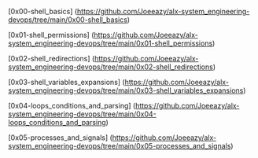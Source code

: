 [0x00-shell_basics] (https://github.com/Joeeazy/alx-system_engineering-devops/tree/main/0x00-shell_basics)

[0x01-shell_permissions] (https://github.com/Joeeazy/alx-system_engineering-devops/tree/main/0x01-shell_permissions)

[0x02-shell_redirections] (https://github.com/Joeeazy/alx-system_engineering-devops/tree/main/0x02-shell_redirections)

[0x03-shell_variables_expansions] (https://github.com/Joeeazy/alx-system_engineering-devops/tree/main/0x03-shell_variables_expansions)

[0x04-loops_conditions_and_parsing] (https://github.com/Joeeazy/alx-system_engineering-devops/tree/main/0x04-loops_conditions_and_parsing)

[0x05-processes_and_signals] (https://github.com/Joeeazy/alx-system_engineering-devops/tree/main/0x05-processes_and_signals)
